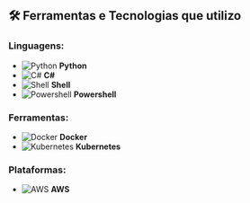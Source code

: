 ## 🛠️ Ferramentas e Tecnologias que utilizo

### Linguagens:
- ![Python](https://img.icons8.com/color/48/000000/python.png) **Python**
- ![C#](https://img.shields.io/badge/C%23-%23F7DF1E?style=flat&logo=c-sharp&logoColor=white) **C#**
- ![Shell](https://img.icons8.com/ios-filled/50/000000/linux.png) **Shell**
- ![Powershell](https://img.icons8.com/color/48/000000/powershell.png) **Powershell**

### Ferramentas:
- ![Docker](https://img.icons8.com/color/48/000000/docker.png) **Docker**
- ![Kubernetes](https://img.icons8.com/ios-filled/50/000000/kubernetes.png) **Kubernetes**

### Plataformas:
- ![AWS](https://img.shields.io/badge/AWS-%23FF9900?style=flat&logo=amazon-aws&logoColor=white) **AWS**


